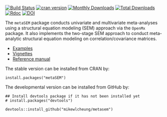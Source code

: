 [![Build Status](https://travis-ci.org/mikewlcheung/metasem.svg?branch=master)](https://travis-ci.org/mikewlcheung/metasem)
[![cran version](http://www.r-pkg.org/badges/version/metaSEM)](https://cran.r-project.org/package=metaSEM)
[![Monthly Downloads](http://cranlogs.r-pkg.org/badges/metaSEM)](http://cranlogs.r-pkg.org/badges/metaSEM)
[![Total Downloads](http://cranlogs.r-pkg.org/badges/grand-total/metaSEM)](http://cranlogs.r-pkg.org/badges/grand-total/metaSEM)
[![Rdoc](http://www.rdocumentation.org/badges/version/metaSEM)](http://www.rdocumentation.org/packages/metaSEM)
[![DOI](https://img.shields.io/badge/doi-10.3389/fpsyg.2014.01521-yellow.svg?style=flat)](https://doi.org/10.3389/fpsyg.2014.01521)

The `metaSEM` package conducts univariate and multivariate meta-analyses using a structural equation modeling (SEM) approach via the `OpenMx` package. It also implements the two-stage SEM approach to conduct meta-analytic structural equation modeling on correlation/covariance matrices.

* [Examples](https://cran.r-project.org/package=metaSEM/vignettes/Examples.html)
* [Vignettes](https://cran.r-project.org/package=metaSEM/vignettes/metaSEM.pdf)
* [Reference manual](https://cran.r-project.org/package=metaSEM/metaSEM.pdf)

The stable version can be installed from CRAN by:
```
install.packages("metaSEM")
```

The developmental version can be installed from GitHub by:
```
## Install devtools package if it has not been installed yet
# install.packages("devtools")

devtools::install_github("mikewlcheung/metasem")
```
